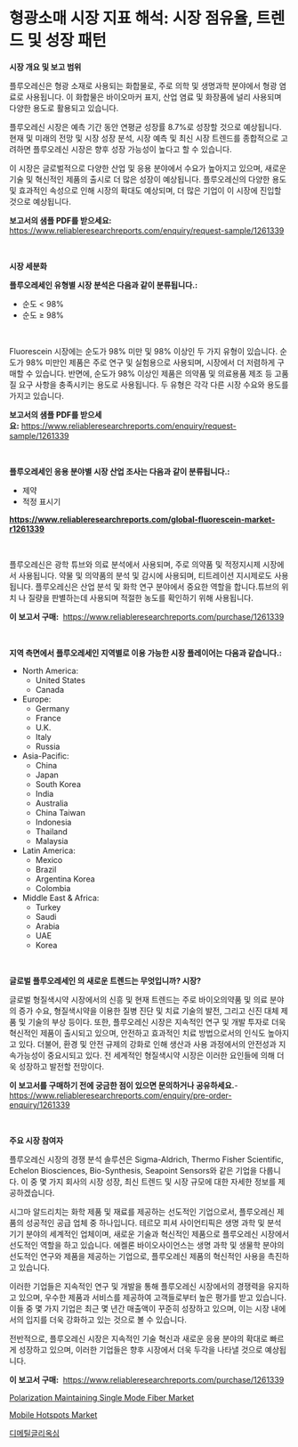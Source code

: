 <p><h1>형광소매 시장 지표 해석: 시장 점유율, 트렌드 및 성장 패턴</h1></p><p><strong>시장 개요 및 보고 범위</strong></p>
<p><p>플루오레신은 형광 소재로 사용되는 화합물로, 주로 의학 및 생명과학 분야에서 형광 염료로 사용됩니다. 이 화합물은 바이오마커 표지, 산업 염료 및 화장품에 널리 사용되며 다양한 용도로 활용되고 있습니다.</p><p>플루오레신 시장은 예측 기간 동안 연평균 성장률 8.7%로 성장할 것으로 예상됩니다. 현재 및 미래의 전망 및 시장 성장 분석, 시장 예측 및 최신 시장 트렌드를 종합적으로 고려하면 플루오레신 시장은 향후 성장 가능성이 높다고 할 수 있습니다.</p><p>이 시장은 글로벌적으로 다양한 산업 및 응용 분야에서 수요가 높아지고 있으며, 새로운 기술 및 혁신적인 제품의 출시로 더 많은 성장이 예상됩니다. 플루오레신의 다양한 용도 및 효과적인 속성으로 인해 시장의 확대도 예상되며, 더 많은 기업이 이 시장에 진입할 것으로 예상됩니다.</p></p>
<p><strong>보고서의 샘플 PDF를 받으세요:</strong> <a href="https://www.reliableresearchreports.com/enquiry/request-sample/1261339">https://www.reliableresearchreports.com/enquiry/request-sample/1261339</a></p>
<p>&nbsp;</p>
<p><strong>시장 세분화</strong></p>
<p><strong>플루오레세인 유형별 시장 분석은 다음과 같이 분류됩니다.:</strong></p>
<p><ul><li>순도 < 98%</li><li>순도 ≥ 98%</li></ul></p>
<p>&nbsp;</p>
<p><p>Fluorescein 시장에는 순도가 98% 미만 및 98% 이상인 두 가지 유형이 있습니다. 순도가 98% 미만인 제품은 주로 연구 및 실험용으로 사용되며, 시장에서 더 저렴하게 구매할 수 있습니다. 반면에, 순도가 98% 이상인 제품은 의약품 및 의료용품 제조 등 고품질 요구 사항을 충족시키는 용도로 사용됩니다. 두 유형은 각각 다른 시장 수요와 용도를 가지고 있습니다.</p></p>
<p><strong>보고서의 샘플 PDF를 받으세요:</strong>&nbsp;<a href="https://www.reliableresearchreports.com/enquiry/request-sample/1261339">https://www.reliableresearchreports.com/enquiry/request-sample/1261339</a></p>
<p>&nbsp;</p>
<p><strong> 플루오레세인 응용 분야별 시장 산업 조사는 다음과 같이 분류됩니다.:</strong></p>
<p><ul><li>제약</li><li>적정 표시기</li></ul></p>
<p><strong><a href="https://www.reliableresearchreports.com/global-fluorescein-market-r1261339">https://www.reliableresearchreports.com/global-fluorescein-market-r1261339</a></strong></p>
<p>&nbsp;</p>
<p><p>플루오레신은 광학 튜브와 의료 분석에서 사용되며, 주로 의약품 및 적정지시제 시장에서 사용됩니다. 약물 및 의약품의 분석 및 감시에 사용되며, 티트레이션 지시제로도 사용됩니다. 플루오레신은 산업 분석 및 화학 연구 분야에서 중요한 역할을 합니다.튜브의 위치 나 질량을 판별하는데 사용되며 적절한 농도를 확인하기 위해 사용됩니다.</p></p>
<p><strong>이 보고서 구매:</strong>&nbsp; <a href="https://www.reliableresearchreports.com/purchase/1261339">https://www.reliableresearchreports.com/purchase/1261339</a></p>
<p>&nbsp;</p>
<p><strong>지역 측면에서 플루오레세인 지역별로 이용 가능한 시장 플레이어는 다음과 같습니다.:</strong></p>
<p><ul>
    <li>
        North America:
        <ul>
            <li>United States</li>
            <li>Canada</li>
        </ul>
    </li>
    <li>
        Europe:
        <ul>
            <li>Germany</li>
            <li>France</li>
            <li>U.K.</li>
            <li>Italy</li>
            <li>Russia</li>
        </ul>
    </li>
    <li>
        Asia-Pacific:
        <ul>
            <li>China</li>
            <li>Japan</li>
            <li>South Korea</li>
            <li>India</li>
            <li>Australia</li>
            <li>China Taiwan</li>
            <li>Indonesia</li>
            <li>Thailand</li>
            <li>Malaysia</li>
        </ul>
    </li>
    <li>
        Latin America:
        <ul>
            <li>Mexico</li>
            <li>Brazil</li>
            <li>Argentina Korea</li>
            <li>Colombia</li>
        </ul>
    </li>
    <li>
        Middle East & Africa:
        <ul>
            <li>Turkey</li>
            <li>Saudi</li>
            <li>Arabia</li>
            <li>UAE</li>
            <li>Korea</li>
        </ul>
    </li>
    </ul></p>
<p>&nbsp;</p>
<p><strong>글로벌 플루오레세인 의 새로운 트렌드는 무엇입니까? 시장?</strong></p>
<p><p>글로벌 형질색시약 시장에서의 신흥 및 현재 트렌드는 주로 바이오의약품 및 의료 분야의 증가 수요, 형질색시약을 이용한 질병 진단 및 치료 기술의 발전, 그리고 신진 대체 제품 및 기술의 부상 등이다. 또한, 플루오레신 시장은 지속적인 연구 및 개발 투자로 더욱 혁신적인 제품이 출시되고 있으며, 안전하고 효과적인 치료 방법으로서의 인식도 높아지고 있다. 더불어, 환경 및 안전 규제의 강화로 인해 생산과 사용 과정에서의 안전성과 지속가능성이 중요시되고 있다. 전 세계적인 형질색시약 시장은 이러한 요인들에 의해 더욱 성장하고 발전할 전망이다.</p></p>
<p><strong>이 보고서를 구매하기 전에 궁금한 점이 있으면 문의하거나 공유하세요.</strong>- <a href="https://www.reliableresearchreports.com/enquiry/pre-order-enquiry/1261339">https://www.reliableresearchreports.com/enquiry/pre-order-enquiry/1261339</a></p>
<p>&nbsp;</p>
<p><strong>주요 시장 참여자</strong></p>
<p><p>플루오레신 시장의 경쟁 분석 솔루션은 Sigma-Aldrich, Thermo Fisher Scientific, Echelon Biosciences, Bio-Synthesis, Seapoint Sensors와 같은 기업을 다룹니다. 이 중 몇 가지 회사의 시장 성장, 최신 트렌드 및 시장 규모에 대한 자세한 정보를 제공하겠습니다. </p><p>시그마 알드리치는 화학 제품 및 재료를 제공하는 선도적인 기업으로서, 플루오레신 제품의 성공적인 공급 업체 중 하나입니다. 테르모 피셔 사이언티픽은 생명 과학 및 분석 기기 분야의 세계적인 업체이며, 새로운 기술과 혁신적인 제품으로 플루오레신 시장에서 선도적인 역할을 하고 있습니다. 에켈론 바이오사이언스는 생명 과학 및 생물학 분야의 선도적인 연구와 제품을 제공하는 기업으로, 플루오레신 제품의 혁신적인 사용을 촉진하고 있습니다.</p><p>이러한 기업들은 지속적인 연구 및 개발을 통해 플루오레신 시장에서의 경쟁력을 유지하고 있으며, 우수한 제품과 서비스를 제공하여 고객들로부터 높은 평가를 받고 있습니다. 이들 중 몇 가지 기업은 최근 몇 년간 매출액이 꾸준히 성장하고 있으며, 이는 시장 내에서의 입지를 더욱 강화하고 있는 것으로 볼 수 있습니다.</p><p>전반적으로, 플루오레신 시장은 지속적인 기술 혁신과 새로운 응용 분야의 확대로 빠르게 성장하고 있으며, 이러한 기업들은 향후 시장에서 더욱 두각을 나타낼 것으로 예상됩니다.</p></p>
<p><strong>이 보고서 구매:</strong>&nbsp;&nbsp;<a href="https://www.reliableresearchreports.com/purchase/1261339">https://www.reliableresearchreports.com/purchase/1261339</a></p>
<p><p><a href="https://github.com/redneck06/Market-Research-Report-List-2/blob/main/polarization-maintaining-single-mode-fiber-market.md">Polarization Maintaining Single Mode Fiber Market</a></p><p><a href="https://github.com/peachesmcdowel1/Market-Research-Report-List-2/blob/main/mobile-hotspots-market.md">Mobile Hotspots Market</a></p><p><a href="https://github.com/LanceOlsotn8978/Market-Research-Report-List-1/blob/main/537069418532.md">디메틸글리옥심</a></p></p>